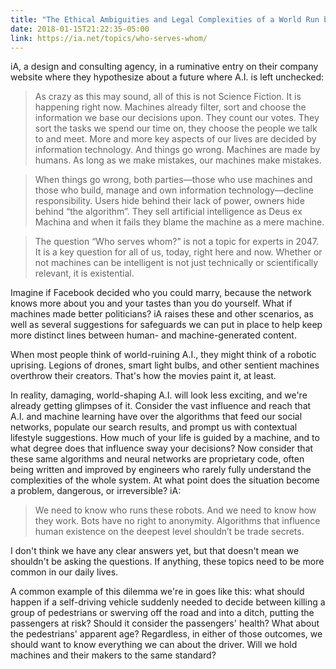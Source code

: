 ```yaml
---
title: "The Ethical Ambiguities and Legal Complexities of a World Run by Machines We Know Nothing About"
date: 2018-01-15T21:22:35-05:00
link: https://ia.net/topics/who-serves-whom/
---
```


iA, a design and consulting agency, in a ruminative entry on their company website where they hypothesize about a future where A.I. is left unchecked:

> As crazy as this may sound, all of this is not Science Fiction. It is happening right now. Machines already filter, sort and choose the information we base our decisions upon. They count our votes. They sort the tasks we spend our time on, they choose the people we talk to and meet. More and more key aspects of our lives are decided by information technology. And things go wrong. Machines are made by humans. As long as we make mistakes, our machines make mistakes.

> When things go wrong, both parties—those who use machines and those who build, manage and own information technology—decline responsibility. Users hide behind their lack of power, owners hide behind “the algorithm”. They sell artificial intelligence as Deus ex Machina and when it fails they blame the machine as a mere machine.

> The question “Who serves whom?” is not a topic for experts in 2047. It is a key question for all of us, today, right here and now. Whether or not machines can be intelligent is not just technically or scientifically relevant, it is existential.

Imagine if Facebook decided who you could marry, because the network knows more about you and your tastes than you do yourself. What if machines made better politicians? iA raises these and other scenarios, as well as several suggestions for safeguards we can put in place to help keep more distinct lines between human- and machine-generated content. 

When most people think of world-ruining A.I., they might think of a robotic uprising. Legions of drones, smart light bulbs, and other sentient machines overthrow their creators. That's how the movies paint it, at least. 

In reality, damaging, world-shaping A.I. will look less exciting, and we're already getting glimpses of it. Consider the vast influence and reach that A.I. and machine learning have over the algorithms that feed our social networks, populate our search results, and prompt us with contextual lifestyle suggestions. How much of your life is guided by a machine, and to what degree does that influence sway your decisions? Now consider that these same algorithms and neural networks are proprietary code, often being written and improved by engineers who rarely fully understand the complexities of the whole system. At what point does the situation become a problem, dangerous, or irreversible? iA: 

>  We need to know who runs these robots. And we need to know how they work. Bots have no right to anonymity. Algorithms that influence human existence on the deepest level shouldn’t be trade secrets. 

I don't think we have any clear answers yet, but that doesn't mean we shouldn't be asking the questions. If anything, these topics need to be more common in our daily lives. 

A common example of this dilemma we're in goes like this: what should happen if a self-driving vehicle suddenly needed to decide between killing a group of pedestrians or swerving off the road and into a ditch, putting the passengers at risk? Should it consider the passengers' health? What about the pedestrians' apparent age? Regardless, in either of those outcomes, we should want to know everything we can about the driver. Will we hold machines and their makers to the same standard? 